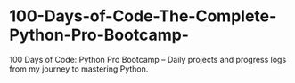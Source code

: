 # 100-Days-of-Code-The-Complete-Python-Pro-Bootcamp-
100 Days of Code: Python Pro Bootcamp – Daily projects and progress logs from my journey to mastering Python.
